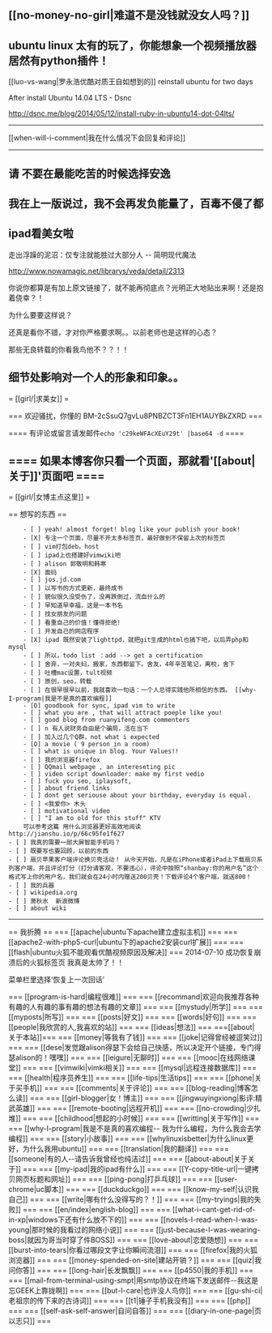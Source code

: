 [[no-money-no-girl|难道不是没钱就没女人吗？]]
------
ubuntu linux 太有的玩了，你能想象一个视频播放器居然有python插件！
------
[[luo-vs-wang|罗永浩优酷对质王自如想到的]]
reinstall ubuntu for two days

After install Ubuntu 14.04 LTS - Dsnc

http://dsnc.me/blog/2014/05/12/install-ruby-in-ubuntu14-dot-04lts/


------
[[when-will-i-comment|我在什么情况下会回复和评论]]

------
请 不要在最能吃苦的时候选择安逸
------
我在上一版说过，我不会再发负能量了，百毒不侵了都
------
ipad看美女啦
------
走出浮躁的泥沼：仅专注就能胜过大部分人 -- 简明现代魔法

http://www.nowamagic.net/librarys/veda/detail/2313

你说你都算是有加上原文链接了，就不能再彻底点？光明正大地贴出来啊！还是抱着侥幸？！

为什么要要这样说？

还真是看你不错，才对你严格要求啊。。以前老师也是这样的心态？

那些无良转载的你看我鸟他不？？！！

细节处影响对一个人的形象和印象。。
------

 = [[girl/|求美女]] =

 === 欢迎骚扰，你懂的 BM-2cSsuQ7gvLu8PNBZCT3Fn1EH1AUYBkZXRD ===

==== 有评论或留言请发邮件`echo 'c29keWFAcXEuY29t' |base64 -d` ====

==== 如果本博客你只看一个页面，那就看'[[about|关于]]'页面吧 ====
----------

 = [[girl/|女博主点这里]] =

== 想写的东西 ==


        - [ ] yeah! almost forget! blog like your publish your book!
        - [X] 专注一个页面，尽量不开太多标签页，最好做到不保留上次的标签页
        - [ ] vim打包deb，host
        - [ ] ipad上也搭建好vimwiki吧
        - [ ] alison 郭敬明和韩寒
        - [X] 面码
        - [ ] jos.jd.com
        - [ ] 以写书的方式更新，最终成书
        - [ ] 貌似很久没受伤了，没再跌倒过，流血什么的
        - [ ] 早知道早幸福，这是一本书名
        - [ ] 找女朋友的问题
        - [ ] 看重自己的价值！懂得拒绝!
        - [ ] 开发自己的网店程序
        - [X] ipad 既然安装了lighttpd，就把git生成的html也搞下吧，以后弄php和mysql
        - [ ] 所以，todo list ：add --> get a certification
        - [ ] 舍弃，一对夫妇，搬家，东西都留下。舍友，4年辛苦笔记，离校，舍下
        - [ ] 吐槽mac设置，tult视频
        - [ ] 原创，seo，转载
        - [ ] 在很早很早以前，我就喜欢一句话：一个人总得实践他所相信的东西。 [[why-I-program|我是不是真的喜欢编程]]
        - [O] goodbook for sync, ipad vim to write
        - [ ] what you are , that will attract poeple like you!
        - [ ] good blog from ruanyifeng.com commenters
        - [ ] n 有人说财务自由是个骗局，活在当下
        - [ ] 加入过几个Q群，not what i expected
        - [O] a movie ( 9 person in a room)
        - [ ] what is unique in blog. Your Values!!
        - [ ] 我的浏览器firefox
        - [ ] QQmail webpage , an intereseting pic
        - [ ] video script downloader: make my first vedio
        - [ ] fuck you seo, iplaysoft,
        - [ ] about friend links
        - [ ] dont get seriouse about your birthday, everyday is equal.
        - [ ] <我爱你> 木头
        - [ ] motivational video
        - [ ] "I am to old for this stuff" KTV
        可以参考这篇 用什么浏览器更好高效地阅读  http://jianshu.io/p/66c95fe1f627
	- [ ] 我真的需要一部大屏智能手机吗？
	- [ ] 既要写也要回顾，以前的东西
	- [ ] 扇贝苹果客户端评论换贝壳活动！ 从今天开始，凡是在iPhone或者iPad上下载扇贝系列客户端，并且评论打分（打分请客观，不要违心），评论中按照“shanbay:你的用户名”这个格式写上你的用户名，我们就会在24小时内赠送200贝壳！下载评论4个客户端，就送800！ 
	- [ ] 我的兵器
	- [ ] wikipedia.org
	- [ ] 萧秋水  新浪微博
	- [ ] about wiki 
	
----------
== 我折腾 == 
=== [[apache|ubuntu下apache建立虚拟主机]] ===
=== [[apache2-with-php5-curl|ubuntu下的apache2安装curl扩展]] ===
=== [[flash|ubuntu火狐不能观看优酷视频原因及解决]] ===
2014-07-10 成功恢复崩溃后的火狐标签页 我真是太帅了！！

菜单栏里选择‘恢复上一次回话'


=== [[program-is-hard|编程很难]] ===
=== [[recommand|欢迎向我推荐各种有趣的人有趣的事有趣的想法有趣的文章]] ===
=== [[mystudy|所学]] ===
=== [[myposts|所写]] ===
=== [[posts|好文]] ===
=== [[words|好句]] ===
=== [[people|我欣赏的人,我喜欢的站]] ===
=== [[ideas|想法]] ===
===[[about| 关于本站]]===
=== [[money|等我有了钱]] ===
=== [[joke|记得曾经被逗笑过]] ===
=== [[dese|发觉跟alison得瑟下会给自己快感，所以决定开个链接，专门得瑟alison的！嘿嘿]] ===
=== [[leigure|无聊时]] ===
=== [[mooc|在线网络课堂]] ===
=== [[vimwiki|vimki相关]] ===
=== [[mysql|远程连接数据库]] ===
=== [[health|程序员养生]] ===
=== [[life-tips|生活tips]] ===
=== [[phone|关于买手机]] ===
=== [[comments|关于评论]] ===
=== [[blog-reading|博客怎么读]] ===
=== [[girl-blogger|女！博主]] ===
=== [[jingwuyingxiong|影评:精武英雄]] ===
=== [[remote-booting|远程开机]] ===
=== [[no-crowding|少扎堆]] ===
=== [[childhood|想起的小时候]] ===
=== [[writting|关于写作]] ===
=== [[why-I-program|我是不是真的喜欢编程-- 我为什么编程，为什么我会去学编程]] ===
=== [[story|小故事]] ===
=== [[whylinuxisbetter|为什么linux更好，为什么我用ubuntu]] ===
=== [[translation|我的翻译]] ===
=== [[someone|有的人--请告诉我曾经也纯洁过]] ===
=== [[about-about|关于关于]] ===
=== [[my-ipad|我的ipad有什么]] ===
=== [[Y-copy-title-url|一键拷贝网页标题和网址]] ===
=== [[ping-pong|打乒乓球]] ===
=== [[user-chrome|uc脚本]] ===
=== [[duckduckgo]] ===
=== [[know-my-self|认识我自己]] ===
=== [[write|哪有什么没得写的？！]] ===
=== [[my-tryings|我的失败]] ===
=== [[en/index|english-blog]] ===
=== [[what-i-cant-get-rid-of-in-xp|windows下还有什么放不下的]] ===
=== [[novels-I-read-when-I-was-young|那时候的我看过的网络小说]] ===
=== [[just-because-I-was-wearing-boss|就因为哥当时穿了件BOSS]] ===
=== [[love-about|恋爱随想]] ===
=== [[burst-into-tears|你看过哪段文字让你瞬间流泪]] ===
=== [[firefox|我的火狐浏览器]] ===
=== [[money-spended-on-site|建站开销？]] ===
=== [[quiz|我问你答]] ===
=== [[long-hair|长发飘飘]] ===
=== [[p4550|我的手机]] ===
=== [[mail-from-terminal-using-smpt|用smtp协议在终端下发送邮件--我这是忘GEEK上靠拢啊]] ===
=== [[but-I-care|也许没人鸟你]] ===
=== [[gu-shi-ci|老祖宗的传下来的古诗词]] ===
=== [[t1|锤子手机我没有]] ===
=== [[php]] ===
=== [[self-ask-self-answer|自问自答]] ===
=== [[diary-in-one-page|页以志只]] ===
